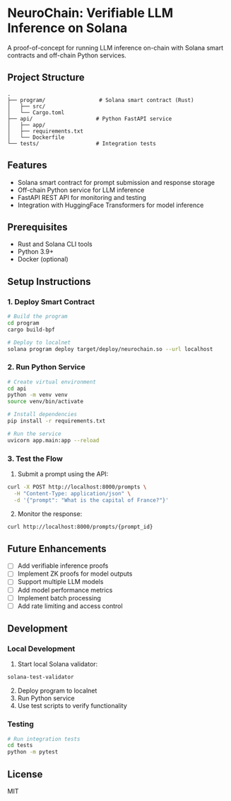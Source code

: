 # NeuroChain: Verifiable LLM Inference on Solana

A proof-of-concept for running LLM inference on-chain with Solana smart contracts and off-chain Python services.

## Project Structure

```
.
├── program/                 # Solana smart contract (Rust)
│   ├── src/
│   └── Cargo.toml
├── api/                    # Python FastAPI service
│   ├── app/
│   ├── requirements.txt
│   └── Dockerfile
└── tests/                  # Integration tests
```

## Features

- Solana smart contract for prompt submission and response storage
- Off-chain Python service for LLM inference
- FastAPI REST API for monitoring and testing
- Integration with HuggingFace Transformers for model inference

## Prerequisites

- Rust and Solana CLI tools
- Python 3.9+
- Docker (optional)

## Setup Instructions

### 1. Deploy Smart Contract

```bash
# Build the program
cd program
cargo build-bpf

# Deploy to localnet
solana program deploy target/deploy/neurochain.so --url localhost
```

### 2. Run Python Service

```bash
# Create virtual environment
cd api
python -m venv venv
source venv/bin/activate

# Install dependencies
pip install -r requirements.txt

# Run the service
uvicorn app.main:app --reload
```

### 3. Test the Flow

1. Submit a prompt using the API:
```bash
curl -X POST http://localhost:8000/prompts \
  -H "Content-Type: application/json" \
  -d '{"prompt": "What is the capital of France?"}'
```

2. Monitor the response:
```bash
curl http://localhost:8000/prompts/{prompt_id}
```

## Future Enhancements

- [ ] Add verifiable inference proofs
- [ ] Implement ZK proofs for model outputs
- [ ] Support multiple LLM models
- [ ] Add model performance metrics
- [ ] Implement batch processing
- [ ] Add rate limiting and access control

## Development

### Local Development

1. Start local Solana validator:
```bash
solana-test-validator
```

2. Deploy program to localnet
3. Run Python service
4. Use test scripts to verify functionality

### Testing

```bash
# Run integration tests
cd tests
python -m pytest
```

## License

MIT 